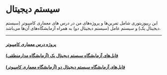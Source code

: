 # سیستم دیجیتال
این ریپوزیتوری شامل تمرین‌ها و پروژه‌های من در درس های معماری کامپیوتر (سیستم دیجیتال یک) و سیستم عامل (سیستم دیجیتال دو) به همراه آزمایشگاه‌های آن‌ها می‌باشد.
<hr>
<h4><a href='https://github.com/EnAnsari/digital-system/tree/main/Architecture_project'>پروژه درس معماری کامپیوتر</a></h4>
<h4><a href='https://github.com/EnAnsari/digital-system/tree/main/Laboratory_1'>فایل‌های آزمایشگاه سیستم دیجیتال یک (آزمایشگاه مدارمنطقی)</a></h4>
<h4><a href='https://github.com/EnAnsari/digital-system/tree/main/Laboratory_2'>فایل‌های آزمایشگاه سیستم دیجیتال دو (آزمایشگاه معماری کامپیوتر)</a></h4>
